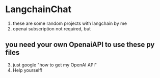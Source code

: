 # LangchainChat
1. these are some random projects with langchain by me
2. openai subscription not required, but
## you need your own OpenaiAPI to use these py files
3. just google "how to get my OpenAI API"
4. Help yourself!

   
